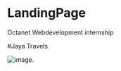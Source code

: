 # LandingPage
Octanet Webdevelopment internship

#Jaya Travels

![image](https://user-images.githubusercontent).
